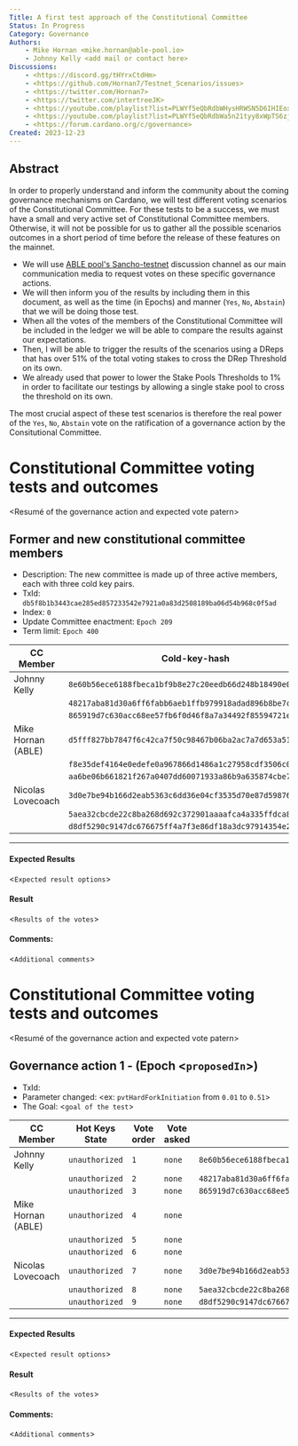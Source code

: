 ```yaml
---
Title: A first test approach of the Constitutional Committee
Status: In Progress
Category: Governance
Authors:
    - Mike Hornan <mike.hornan@able-pool.io>
    - Johnny Kelly <add mail or contact here>
Discussions:
    - <https://discord.gg/tHYrxCtdHm>
    - <https://github.com/Hornan7/Testnet_Scenarios/issues>
    - <https://twitter.com/Hornan7>
    - <https://twitter.com/intertreeJK>
    - <https://youtube.com/playlist?list=PLWYf5eQbRdbWHysHRWSN5D6IHIEoxMl3H&si=E6KDr0tkWtRygP5K>
    - <https://youtube.com/playlist?list=PLWYf5eQbRdbWa5n21tyy8xWpTS6zjm3Mj&si=0ba7NRjx_5c2YyAT>
    - <https://forum.cardano.org/c/governance>
Created: 2023-12-23
---
```


## Abstract

In order to properly understand and inform the community about the coming governance mechanisms on Cardano, we will test different voting scenarios of the Constitutional Committee. For these tests to be a success, 
we must have a small and very active set of Constitutional Committee members. Otherwise, it will not be possible for us to gather all the possible scenarios outcomes in a short period of time before the release of these features on the mainnet.
* We will use [ABLE pool's Sancho-testnet](https://discord.gg/tHYrxCtdHm) discussion channel as our main communication media to request votes on these specific governance actions.
* We will then inform you of the results by including them in this document, as well as the time (in Epochs) and manner (`Yes`, `No`, `Abstain`) that we will be doing those test.
* When all the votes of the members of the Constitutional Committee will be included in the ledger we will be able to compare the results against our expectations.
* Then, I will be able to trigger the results of the scenarios using a DReps that has over 51% of the total voting stakes to cross the DRep Threshold on its own.
* We already used that power to lower the Stake Pools Thresholds to 1% in order to facilitate our testings by allowing a single stake pool to cross the threshold on its own.

The most crucial aspect of these test scenarios is therefore the real power of the `Yes`, `No`, `Abstain` vote on the ratification of a governance action by the Consitutional Committee.

# Constitutional Committee voting tests and outcomes
<Resumé of the governance action and expected vote patern> 
## Former and new constitutional committee members
- Description: The new committee is made up of three active members, each with three cold key pairs.
- TxId: `db5f8b1b3443cae285ed857233542e7921a0a83d2508189ba06d54b968c0f5ad`
- Index: `0`
- Update Committee enactment: `Epoch 209`
- Term limit: `Epoch 400`

| CC Member             | Cold-key-hash                                              | Hot Keys Status                                            |    
|-----------------------|------------------------------------------------------------|------------------------------------------------------------|
| Johnny Kelly          | `8e60b56ece6188fbeca1bf9b8e27c20eedb66d248b18490e08c008f0` | `212f86a07149f5d19e1f841d065f9e76c6b4a76db727ae7afc2cb2e4` |
|                       | `48217aba81d30a6ff6fabb6aeb1ffb979918adad896b8be7c495baec` | `8b8fccbc95bd9ed423be3fc0694b21dbfac736cfafdc1fb0f6eb5257` |
|                       | `865919d7c630acc68ee57fb6f0d46f8a7a34492f85594721e1834f3b` | `677552649a2b6cad361caf41304989b1c4543233a4d6a83873b568d6` |
| Mike Hornan (ABLE)    | `d5fff827bb7847f6c42ca7f50c98467b06ba2ac7a7d653a513f514a3` | `178af21d50f0ce3aeddae6ad9b375ad4a7d982d48091f0b4e7e1bb31` |
|                       | `f8e35def4164e0edefe0a967866d1486a1c27958cdf3506c086185c7` | `53a42debdc7ffd90085ab7fd9800b63e6d1c9ac481ba6eb7b6a844e4` |
|                       | `aa6be06b661821f267a0407dd60071933a86b9a635874cbe7f09c667` | `d080a6bf0b347d7e647357361199b77fbbdf2680c6a091e1be79b540` |
| Nicolas Lovecoach     | `3d0e7be94b166d2eab5363c6dd36e04cf3535d70e87d59876de0189c` | `a6e5df9f0c3c3c45380f7c26cd93d9d297839522e453e0f8f5983c33` |
|                       | `5aea32cbcde22c8ba268d692c372901aaaafca4a335ffdca828089ec` | `b41855e400020882ae44e868b341ffbad1c1b26cac70186d57387de4` |
|                       | `d8df5290c9147dc676675ff4a7f3e86df18a3dc97914354e2dec1b5b` | `942d1f20306f3f4cabffac0d549af02f4d94f0963c1f06378fec2e8c` |
---

#### Expected Results <at Epoch No.> 
<`Expected result options`>
#### Result <at Epoch No.>
<`Results of the votes`>
#### Comments:
<`Additional comments`>

# Constitutional Committee voting tests and outcomes
<Resumé of the governance action and expected vote patern> 
## Governance action 1 - <Type of governance action> (Epoch <`proposedIn`>)
- TxId: <Governance Id>
- Parameter changed: <ex: `pvtHardForkInitiation` from `0.01` to `0.51`>
- The Goal: <`goal of the test`>

| CC Member             | Hot Keys State  | Vote order | Vote asked | Cold-key-hash                                              |
|-----------------------|-----------------|------------|------------|------------------------------------------------------------|
| Johnny Kelly          | `unauthorized`  | `1`        | `none`     | `8e60b56ece6188fbeca1bf9b8e27c20eedb66d248b18490e08c008f0` |
|                       | `unauthorized`  | `2`        | `none`     | `48217aba81d30a6ff6fabb6aeb1ffb979918adad896b8be7c495baec` |
|                       | `unauthorized`  | `3`        | `none`     | `865919d7c630acc68ee57fb6f0d46f8a7a34492f85594721e1834f3b` |
| Mike Hornan (ABLE)    | `unauthorized`  | `4`        | `none`     |                                                            |
|                       | `unauthorized`  | `5`        | `none`     |                                                            |
|                       | `unauthorized`  | `6`        | `none`     |                                                            |
| Nicolas Lovecoach     | `unauthorized`  | `7`        | `none`     | `3d0e7be94b166d2eab5363c6dd36e04cf3535d70e87d59876de0189c` |
|                       | `unauthorized`  | `8`        | `none`     | `5aea32cbcde22c8ba268d692c372901aaaafca4a335ffdca828089ec` |
|                       | `unauthorized`  | `9`        | `none`     | `d8df5290c9147dc676675ff4a7f3e86df18a3dc97914354e2dec1b5b` |
---

#### Expected Results <at Epoch No.> 
<`Expected result options`>
#### Result <at Epoch No.>
<`Results of the votes`>
#### Comments:
<`Additional comments`>

